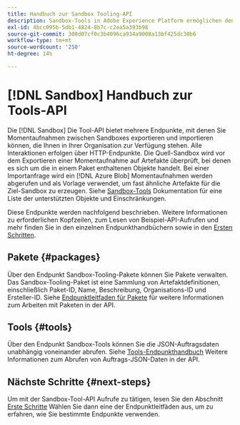 ```yaml
---
title: Handbuch zur Sandbox Tooling-API
description: Sandbox-Tools in Adobe Experience Platform ermöglichen den Export und Import einer Momentaufnahme von Sandbox-Konfigurationen zwischen Sandboxes.
exl-id: 4bcc095b-5db1-4824-8b7c-c2ea5a393b98
source-git-commit: 308d07cf0c3b4096ca934a9008a13bf425dc30b6
workflow-type: tm+mt
source-wordcount: '250'
ht-degree: 14%

---
```


# [!DNL Sandbox] Handbuch zur Tools-API

Die [!DNL Sandbox] Die Tool-API bietet mehrere Endpunkte, mit denen Sie Momentaufnahmen zwischen Sandboxes exportieren und importieren können, die Ihnen in Ihrer Organisation zur Verfügung stehen. Alle Interaktionen erfolgen über HTTP-Endpunkte. Die Quell-Sandbox wird vor dem Exportieren einer Momentaufnahme auf Artefakte überprüft, bei denen es sich um die in einem Paket enthaltenen Objekte handelt. Bei einer Importanfrage wird ein [!DNL Azure Blob] Momentaufnahmen werden abgerufen und als Vorlage verwendet, um fast ähnliche Artefakte für die Ziel-Sandbox zu erzeugen. Siehe [Sandbox-Tools](../ui/sandbox-tooling.md#objects-supported-for-sandbox-tooling) Dokumentation für eine Liste der unterstützten Objekte und Einschränkungen.

Diese Endpunkte werden nachfolgend beschrieben. Weitere Informationen zu erforderlichen Kopfzeilen, zum Lesen von Beispiel-API-Aufrufen und mehr finden Sie in den einzelnen Endpunkthandbüchern sowie in den [Ersten Schritten](./getting-started.md).

## Pakete {#packages}

Über den Endpunkt Sandbox-Tooling-Pakete können Sie Pakete verwalten. Das Sandbox-Tooling-Paket ist eine Sammlung von Artefaktdefinitionen, einschließlich Paket-ID, Name, Beschreibung, Organisations-ID und Ersteller-ID. Siehe [Endpunktleitfaden für Pakete](./packages.md) für weitere Informationen zum Arbeiten mit Paketen in der API.

## Tools {#tools}

Über den Endpunkt Sandbox-Tools können Sie die JSON-Auftragsdaten unabhängig voneinander abrufen. Siehe [Tools-Endpunkthandbuch](./tools.md) Weitere Informationen zum Abrufen von Auftrags-JSON-Daten in der API.

## Nächste Schritte {#next-steps}

Um mit der Sandbox-Tool-API Aufrufe zu tätigen, lesen Sie den Abschnitt [Erste Schritte](./getting-started.md) Wählen Sie dann eine der Endpunktleitfäden aus, um zu erfahren, wie Sie bestimmte Endpunkte verwenden.
